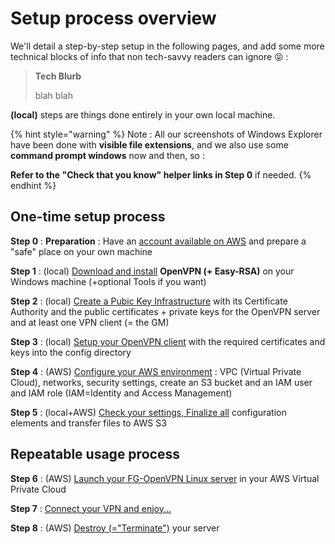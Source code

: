 # Setup process overview

We'll detail a step-by-step setup in the following pages, and add some more technical blocks of info that non tech-savvy readers can ignore 😝 :

> **Tech Blurb**
>
> blah blah



**\(local\)** steps are things done entirely in your own local machine.

{% hint style="warning" %}
Note : All our screenshots of Windows Explorer have been done with **visible file extensions**, and we also use some **command prompt windows** now and then, so :

**Refer to the "Check that you know" helper links in Step 0** if needed.
{% endhint %}



## One-time setup process

**Step 0** : **Preparation** : Have an [account available on AWS](../proposed-solution/amazon-web-services.md#how-to-create-an-aws-account) and prepare a "safe" place on your own machine

**Step 1** : \(local\) [Download and install](step-1-install-openvpn-+-easy-rsa-2.md) **OpenVPN \(+ Easy-RSA\)** on your Windows machine \(+optional Tools if you want\)

**Step 2** : \(local\) [Create a Pubic Key Infrastructure](step-2-create-your-pki.md) with its Certificate Authority and the public certificates + private keys for the OpenVPN server and at least one VPN client \(= the GM\)

**Step 3** : \(local\) [Setup your OpenVPN client](step-3-prepare-your-openvpn-connection.md) with the required certificates and keys into the config directory

**Step 4** : \(AWS\) [Configure your AWS environment](step-4-configure-your-aws-environment.md) : VPC \(Virtual Private Cloud\), networks, security settings, create an S3 bucket and an IAM user and IAM role \(IAM=Identity and Access Management\)

**Step 5** : \(local+AWS\) [Check your settings, Finalize all](step-5-check-finalize-transfer-files-to-s3.md) configuration elements and transfer files to AWS S3



## Repeatable usage process

**Step 6** : \(AWS\) [Launch your FG-OpenVPN Linux server](step-6-launch-time.md) in your AWS Virtual Private Cloud

**Step 7** : [Connect your VPN and enjoy...](step-7-connect-and-enjoy.md)

**Step 8** : \(AWS\) [Destroy \(="Terminate"\)](step-8-destroy-terminate-after-use.md) your server

